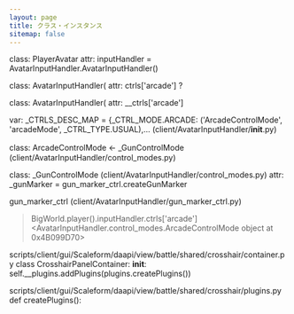 ```yaml
---
layout: page
title: クラス・インスタンス
sitemap: false
---
```


class: PlayerAvatar
  attr: inputHandler = AvatarInputHandler.AvatarInputHandler()

class: AvatarInputHandler(
  attr: ctrls['arcade'] ?

class: AvatarInputHandler(
  attr: __ctrls['arcade']

var: _CTRLS_DESC_MAP = {_CTRL_MODE.ARCADE: ('ArcadeControlMode', 'arcadeMode', _CTRL_TYPE.USUAL),... (client/AvatarInputHandler/__init__.py)

class: ArcadeControlMode <- _GunControlMode　(client/AvatarInputHandler/control_modes.py)

class: _GunControlMode (client/AvatarInputHandler/control_modes.py)
  attr: _gunMarker = gun_marker_ctrl.createGunMarker

gun_marker_ctrl (client/AvatarInputHandler/gun_marker_ctrl.py)


> BigWorld.player().inputHandler.ctrls['arcade']
<AvatarInputHandler.control_modes.ArcadeControlMode object at 0x4B099D70>



scripts/client/gui/Scaleform/daapi/view/battle/shared/crosshair/container.py
class CrosshairPanelContainer:
  __init__:
    self.__plugins.addPlugins(plugins.createPlugins())

scripts/client/gui/Scaleform/daapi/view/battle/shared/crosshair/plugins.py
def createPlugins():